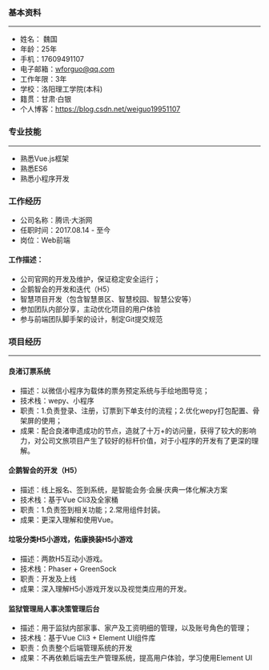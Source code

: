 ### 基本资料
---
- 姓名： 魏国
- 年龄：25年
- 手机：17609491107
- 电子邮箱：wforguo@qq.com
- 工作年限：3年
- 学校：洛阳理工学院(本科)
- 籍贯：甘肃·白银
- 个人博客：https://blog.csdn.net/weiguo19951107

### 专业技能

---
- 熟悉Vue.js框架
- 熟悉ES6
- 熟悉小程序开发

### 工作经历
- 公司名称：腾讯·大浙网
- 任职时间：2017.08.14 - 至今
- 岗位：Web前端

#### 工作描述：
- 公司官网的开发及维护，保证稳定安全运行；
- 企鹅智会的开发和迭代（H5）
- 智慧项目开发（包含智慧景区、智慧校园、智慧公安等）
- 参加团队内部分享，主动优化项目的用户体验
- 参与前端团队脚手架的设计，制定Git提交规范

### 项目经历
---
#### 良渚订票系统
- 描述：以微信小程序为载体的票务预定系统与手绘地图导览；
- 技术栈：wepy、小程序
- 职责：1.负责登录、注册，订票到下单支付的流程；2.优化wepy打包配置、骨架屏的使用；
- 成果：配合良渚申遗成功的节点，造就了十万+的访问量，获得了较大的影响力，对公司文旅项目产生了较好的标杆价值，对于小程序的开发有了更深的理解。

#### 企鹅智会的开发（H5）
- 描述：线上报名、签到系统，是智能会务·会展·庆典一体化解决方案
- 技术栈：基于Vue Cli3及全家桶
- 职责：1.负责签到相关功能；2.常用组件封装。
- 成果：更深入理解和使用Vue。

#### 垃圾分类H5小游戏，佑康换装H5小游戏

- 描述：两款H5互动小游戏。
- 技术栈：Phaser + GreenSock
- 职责：开发及上线
- 成果：深入理解H5小游戏开发以及视觉类应用的开发。

#### 监狱管理局人事决策管理后台

- 描述：用于监狱内部家事、家产及工资明细的管理，以及账号角色的管理；
- 技术栈：基于Vue Cli3 + Element UI组件库
- 职责：负责整个后端管理系统的开发
- 成果：不再依赖后端去生产管理系统，提高用户体验，学习使用Element UI
